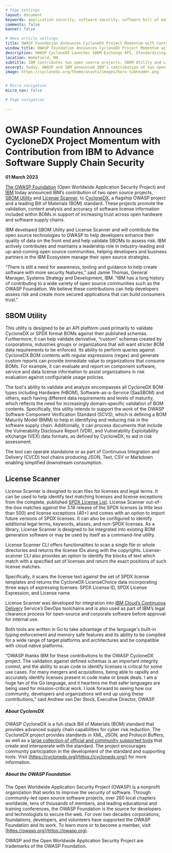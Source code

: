 ```yaml
---
# Page settings
layout: document
keywords: application security, software security, software bill of material, SBOM, BOM, open source, supply chain, specification, spdx, license, package url, purl, cpe
comments: false
banner: false

# News article settings
title: OWASP Foundation Announces CycloneDX Project Momentum with Contribution from IBM to Advance Software Supply Chain Security
window_title: OWASP Foundation Announces CycloneDX Project Momentum with Contribution from IBM to Advance Software Supply Chain Security
description: OWASP CycloneDX Launches SBOM Exchange API, Standardizing SBOM Distribution
location: Wakefield, MA
subtitle: IBM contributes two open source projects, SBOM Utility and License Scanner, to CycloneDX
excerpt: Today, OWASP and IBM announced IBM’s contribution of two open source projects, SBOM Utility and License Scanner, to CycloneDX, a flagship OWASP project and a leading Bill of Materials (BOM) standard. These projects promote the validation, content analysis and accuracy of software license information included within BOMs in support of increasing trust across open hardware and software supply chains.
image: https://cyclonedx.org/theme/assets/images/hero-subheader.png


# Micro navigation
micro_nav: false

# Page navigation
    
---
```


# OWASP Foundation Announces CycloneDX Project Momentum with Contribution from IBM to Advance Software Supply Chain Security
**01 March 2023**

[The OWASP Foundation](https://owasp.org/) (Open Worldwide Application Security Project) and [IBM](https://www.ibm.com/) 
today announced IBM’s contribution of two open source projects, [SBOM Utility](https://github.com/CycloneDX/sbom-utility) 
and [License Scanner](https://github.com/CycloneDX/license-scanner), to [CycloneDX](https://cyclonedx.org/), a flagship 
OWASP project and a leading Bill of Materials (BOM) standard. These projects promote the validation, content analysis and
accuracy of software license information included within BOMs in support of increasing trust across open hardware and 
software supply chains.

IBM developed SBOM Utility and License Scanner and will contribute the open source technologies to OWASP to help developers
enhance their quality of data on the front end and help validate SBOMs to assess risk. IBM actively contributes and
maintains a leadership role in industry-leading and up-and-coming open source communities, helping developers and business
partners in the IBM Ecosystem manage their open source strategies.

“There is still a need for awareness, tooling and guidance to help create software with more security features,” said 
Jamie Thomas, General Manager, Systems Strategy and Development, IBM. “IBM has a long history of contributing to a wide 
variety of open source communities such as the OWASP Foundation. We believe these contributions can help developers assess
risk and create more secured applications that can build consumers trust.”

## SBOM Utility
This utility is designed to be an API platform used primarily to validate CycloneDX or SPDX format BOMs against their 
published schemas. Furthermore, it can help validate derivative, “custom” schemas created by corporations, industries 
groups or organizations that will want stricter BOM data requirements to be enforced. Its ability to perform queries 
against CycloneDX BOM contents with regular expressions (regex) and generate custom reports can provide immediate value 
to organizations that consume BOMs. For example, it can evaluate and report on component software, service and data 
license information to assist organizations in risk evaluation against configurable usage policies.

The tool's ability to validate and analyze encompasses all CycloneDX BOM types including Hardware (HBOM), 
Software-as-a-Service (SaaSBOM) and others, each having different data requirements and levels of maturity, which reflects
the need for increasingly domain-specific validation of BOM contents. Specifically, this utility intends to support the 
work of the OWASP Software Component Verification Standard (SCVS), which is defining a BOM Maturity Model (BMM) to help 
in identifying and reducing risk in the software supply chain. Additionally, it can process documents that include the 
Vulnerability Disclosure Report (VDR), and Vulnerability Exploitability eXchange (VEX) data formats, as defined by 
CycloneDX, to aid in risk assessment.

The tool can operate standalone or as part of Continuous Integration and Delivery (CI/CD) tool chains producing JSON,
Text, CSV or Markdown enabling simplified downstream consumption.

## License Scanner
License Scanner is designed to scan files for licenses and legal terms. It can be used to help identify text matching 
licenses and license exceptions from the complete, published [SPDX License List](https://spdx.org/licenses/). License 
Scanner out-of-the-box matches against the 3.18 release of the SPDX licenses (a little less than 500) and license 
exceptions (40+) and comes with an option to import future versions of SPDX licenses. It can also be configured to 
identify additional legal terms, keywords, aliases, and non-SPDX licenses. As a library, License Scanner is designed to 
be integrated into existing BOM generation software or may be used by itself as a command-line utility.

License Scanner CLI offers functionalities to scan a single file or whole directories and returns the license IDs along 
with the copyrights. License-scanner CLI also provides an option to identify the blocks of text which match with a 
specified set of licenses and return the exact positions of such license matches.

Specifically, it scans the license text against the set of SPDX license templates and returns the CycloneDX LicenseChoice 
data incorporating three ways of expressing licenses: SPDX License ID, SPDX License Expression, and License name.

License Scanner was developed for integration into [IBM Cloud’s Continuous Delivery](https://www.ibm.com/cloud/continuous-delivery) 
Service’s DevOps toolchains and is also used as part of IBM’s legal clearance process for open-source and corporate 
software before approval for internal use.

Both tools are written in Go to take advantage of the language's built-in typing enforcement and memory safe features 
and its ability to be compiled for a wide range of target platforms and architectures and be compatible with cloud 
native platforms.

“OWASP thanks IBM for these contributions to the OWASP CycloneDX project. The validation against defined schemas is an 
important integrity control, and the ability to scan code to identify licenses is critical for some use cases. For many
mergers and acquisitions, being able to rapidly and accurately identify licenses present in code make or break deals. 
I am a huge fan of the Go language, and it heartens me that safer languages are being used for mission-critical work. 
I look forward to seeing how our community, developers and organizations will end up using these contributions,” said 
Andrew van Der Stock, Executive Director, OWASP.

##### **About CycloneDX**

OWASP CycloneDX is a full-stack Bill of Materials (BOM) standard that provides advanced supply chain capabilities for 
cyber risk reduction. The CycloneDX project provides standards in XML, JSON, and Protocol Buffers, as well as a 
[large collection of official and community supported tools](https://cyclonedx.org/tool-center/) that create and 
interoperate with the standard. The project encourages community participation in the development of the standard and 
supporting tools. Visit [https://cyclonedx.org](https://cyclonedx.org/) for more information.

##### **About the OWASP Foundation**

The Open Worldwide Application Security Project (OWASP) is a nonprofit organization that works to improve the security of
software. Through community-led open source software projects, over 260 local chapters worldwide, tens of thousands of
members, and leading educational and training conferences, the OWASP Foundation is the source for developers and
technologists to secure the web. For over two decades corporations, foundations, developers, and volunteers have
supported the OWASP Foundation and its work. To learn more or to become a member, visit [https://owasp.org](https://owasp.org).

OWASP and the Open Worldwide Application Security Project are trademarks of the OWASP Foundation.
